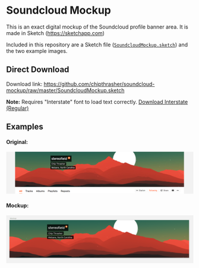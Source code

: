 # Soundcloud Mockup

This is an exact digital mockup of the Soundcloud profile banner area. It is made in Sketch (<https://sketchapp.com>)

Included in this repository are a Sketch file ([`SoundcloudMockup.sketch`](https://github.com/chipthrasher/soundcloud-mockup/raw/master/SoundcloudMockup.sketch)) and the two example images.

## Direct Download

Download link: <https://github.com/chipthrasher/soundcloud-mockup/raw/master/SoundcloudMockup.sketch>

**Note:** Requires "Interstate" font to load text correctly. [Download Interstate (Regular)](https://www.fontyukle.net/en/DownLoad-Interstate-Regular.ttf)

## Examples

#### Original:

![Soundcloud Banner Area](https://raw.githubusercontent.com/chipthrasher/soundcloud-mockup/master/example.png)

#### Mockup:

![Soundcloud Banner Mockup](https://raw.githubusercontent.com/chipthrasher/soundcloud-mockup/master/mockup.png)

